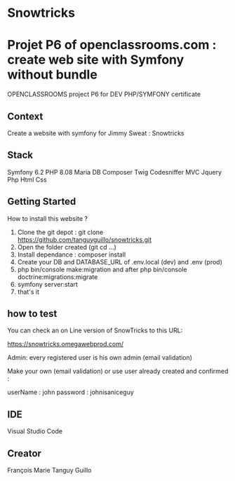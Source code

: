 # Snowtricks


# Projet P6 of openclassrooms.com : create web site with Symfony without bundle

OPENCLASSROOMS project P6 for DEV PHP/SYMFONY certificate

## Context

Create a website with symfony for Jimmy Sweat :  Snowtricks

## Stack

 Symfony 6.2
 PHP 8.08
 Maria DB
 Composer
 Twig
 Codesniffer
 MVC
 Jquery
 Php
 Html
 Css

## Getting Started

How to install this website ?

1) Clone the git depot : git clone https://github.com/tanguyguillo/snowtricks.git
2) Open the folder created (git cd ...)
3) Install dependance : composer install
4) Create your DB and DATABASE_URL of .env.local (dev) and .env (prod)
5) php bin/console make:migration and after php bin/console doctrine:migrations:migrate
6) symfony server:start
7) that's it

## how to test

You can check an on Line version of SnowTricks to this URL:

<https://snowtricks.omegawebprod.com/>

Admin: every registered user is his own admin (email validation)

Make your own (email validation) or use user already created and confirmed :

userName : john
password : johnisaniceguy

## IDE

Visual Studio Code

## Creator

François Marie Tanguy Guillo
